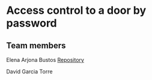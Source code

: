 # Access control to a door by password

## Team members

Elena Arjona Bustos 
[Repository](https://github.com/davidgarcia23/digital-electronics-2)

David Garcia Torre
